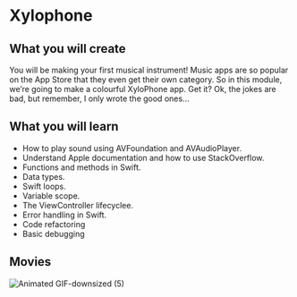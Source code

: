 #  Xylophone
## What you will create
You will be making your first musical instrument! Music apps are so popular on the App Store that they even get their own category. So in this module, we’re going to make a colourful XyloPhone app. Get it? Ok, the jokes are bad, but remember, I only wrote the good ones...

## What you will learn
* How to play sound using AVFoundation and AVAudioPlayer.
* Understand Apple documentation and how to use StackOverflow.
* Functions and methods in Swift.
* Data types.
* Swift loops.
* Variable scope.
* The ViewController lifecyclee.
* Error handling in Swift.
* Code refactoring
* Basic debugging

## Movies
![Animated GIF-downsized (5)](https://user-images.githubusercontent.com/44314610/129862012-11349507-5a01-41d2-b5c8-6d70bc99ec8e.gif)

